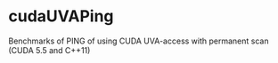 cudaUVAPing
===========

Benchmarks of PING of using CUDA UVA-access with permanent scan (CUDA 5.5 and C++11)
